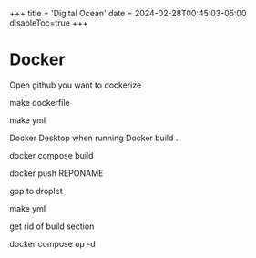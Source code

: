 +++
title = 'Digital Ocean'
date = 2024-02-28T00:45:03-05:00
disableToc=true
+++
# Docker

Open github you want to dockerize

make dockerfile

make yml

Docker Desktop when running Docker build .

docker compose build

docker push REPONAME

gop to droplet

make yml

get rid of build section

docker compose up -d
